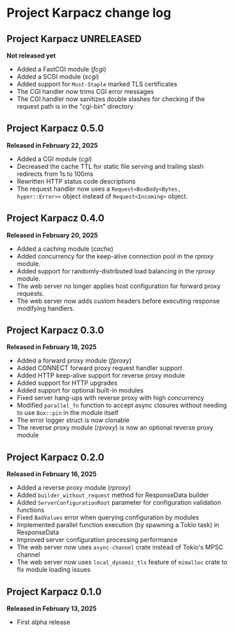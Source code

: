 # Project Karpacz change log

## Project Karpacz UNRELEASED
**Not released yet**

- Added a FastCGI module (*fcgi*)
- Added a SCGI module (*scgi*)
- Added support for `Must-Staple` marked TLS certificates
- The CGI handler now trims CGI error messages
- The CGI handler now sanitizes double slashes for checking if the request path is in the "cgi-bin" directory

## Project Karpacz 0.5.0
**Released in February 22, 2025**

- Added a CGI module (*cgi*)
- Decreased the cache TTL for static file serving and trailing slash redirects from 1s to 100ms
- Rewritten HTTP status code descriptions
- The request handler now uses a `Request<BoxBody<Bytes, hyper::Error>>` object instead of `Request<Incoming>` object.

## Project Karpacz 0.4.0
**Released in February 20, 2025**

- Added a caching module (*cache*)
- Added concurrency for the keep-alive connection pool in the *rproxy* module.
- Added support for randomly-distributed load balancing in the *rproxy* module.
- The web server no longer applies host configuration for forward proxy requests.
- The web server now adds custom headers before executing response modifying handlers.

## Project Karpacz 0.3.0
**Released in February 18, 2025**

- Added a forward proxy module (*fproxy*)
- Added CONNECT forward proxy request handler support
- Added HTTP keep-alive support for reverse proxy module
- Added support for HTTP upgrades
- Added support for optional built-in modules
- Fixed server hang-ups with reverse proxy with high concurrency
- Modified `parallel_fn` function to accept async closures without needing to use `Box::pin` in the module itself
- The error logger struct is now clonable
- The reverse proxy module (*rproxy*) is now an optional reverse proxy module

## Project Karpacz 0.2.0
**Released in February 16, 2025**

- Added a reverse proxy module (*rproxy*)
- Added `builder_without_request` method for ResponseData builder
- Added `ServerConfigurationRoot` parameter for configuration validation functions
- Fixed `BadValues` error when querying configuration by modules
- Implemented parallel function execution (by spawning a Tokio task) in ResponseData 
- Improved server configuration processing performance
- The web server now uses `async-channel` crate instead of Tokio's MPSC channel
- The web server now uses `local_dynamic_tls` feature of `mimalloc` crate to fix module loading issues

## Project Karpacz 0.1.0
**Released in February 13, 2025**

- First alpha release